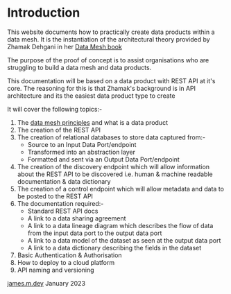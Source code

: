 # Introduction
This website documents how to practically create data products within a data mesh.
It is the instantiation of the architectural theory provided by Zhamak Dehgani in her [Data Mesh book](https://www.oreilly.com/library/view/data-mesh/9781492092384)

The purpose of the proof of concept is to assist organisations who are struggling to build a data mesh and data products.

This documentation will be based on a data product with REST API at it's core. The reasoning for this is that Zhamak's background is in API architecture and its the easiest data product type to create 

It will cover the following topics:- 
1. The [data mesh principles](data-mesh-principles.md) and what is a data product
2. The creation of the REST API
3. The creation of relational databases to store data captured from:-
   * Source to an Input Data Port/endpoint
   * Transformed into an abstraction layer
   * Formatted and sent via an Output Data Port/endpoint
3. The creation of the discovery endpoint which will allow information about the REST API to be discovered 
   i.e. human & machine readable documentation & data dictionary
4. The creation of a control endpoint which will allow metadata and data to be posted to the REST API
5. The documentation required:-
   * Standard REST API docs
   * A link to a data sharing agreement
   * A link to a data lineage diagram which describes the flow of data from the input data port to the output data port
   * A link to a data model of the dataset as seen at the output data port
   * A link to a data dictionary describing the fields in the dataset
6. Basic Authentication & Authorisation
7. How to deploy to a cloud platform
8. API naming and versioning

[james.m.dey](mailto://james.dey@hotmail.com) January 2023